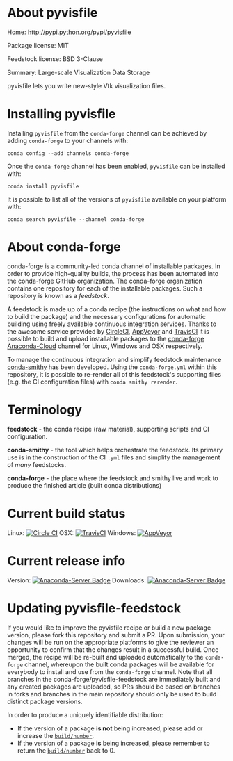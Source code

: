 About pyvisfile
===============

Home: http://pypi.python.org/pypi/pyvisfile

Package license: MIT

Feedstock license: BSD 3-Clause

Summary: Large-scale Visualization Data Storage

pyvisfile lets you write new-style Vtk visualization files.


Installing pyvisfile
====================

Installing `pyvisfile` from the `conda-forge` channel can be achieved by adding `conda-forge` to your channels with:

```
conda config --add channels conda-forge
```

Once the `conda-forge` channel has been enabled, `pyvisfile` can be installed with:

```
conda install pyvisfile
```

It is possible to list all of the versions of `pyvisfile` available on your platform with:

```
conda search pyvisfile --channel conda-forge
```



About conda-forge
=================

conda-forge is a community-led conda channel of installable packages.
In order to provide high-quality builds, the process has been automated into the
conda-forge GitHub organization. The conda-forge organization contains one repository
for each of the installable packages. Such a repository is known as a *feedstock*.

A feedstock is made up of a conda recipe (the instructions on what and how to build
the package) and the necessary configurations for automatic building using freely
available continuous integration services. Thanks to the awesome service provided by
[CircleCI](https://circleci.com/), [AppVeyor](http://www.appveyor.com/)
and [TravisCI](https://travis-ci.org/) it is possible to build and upload installable
packages to the [conda-forge](https://anaconda.org/conda-forge)
[Anaconda-Cloud](http://docs.anaconda.org/) channel for Linux, Windows and OSX respectively.

To manage the continuous integration and simplify feedstock maintenance
[conda-smithy](http://github.com/conda-forge/conda-smithy) has been developed.
Using the ``conda-forge.yml`` within this repository, it is possible to re-render all of
this feedstock's supporting files (e.g. the CI configuration files) with ``conda smithy rerender``.


Terminology
===========

**feedstock** - the conda recipe (raw material), supporting scripts and CI configuration.

**conda-smithy** - the tool which helps orchestrate the feedstock.
                   Its primary use is in the construction of the CI ``.yml`` files
                   and simplify the management of *many* feedstocks.

**conda-forge** - the place where the feedstock and smithy live and work to
                  produce the finished article (built conda distributions)

Current build status
====================

Linux: [![Circle CI](https://circleci.com/gh/conda-forge/pyvisfile-feedstock.svg?style=shield)](https://circleci.com/gh/conda-forge/pyvisfile-feedstock)
OSX: [![TravisCI](https://travis-ci.org/conda-forge/pyvisfile-feedstock.svg?branch=master)](https://travis-ci.org/conda-forge/pyvisfile-feedstock)
Windows: [![AppVeyor](https://ci.appveyor.com/api/projects/status/github/conda-forge/pyvisfile-feedstock?svg=True)](https://ci.appveyor.com/project/conda-forge/pyvisfile-feedstock/branch/master)

Current release info
====================
Version: [![Anaconda-Server Badge](https://anaconda.org/conda-forge/pyvisfile/badges/version.svg)](https://anaconda.org/conda-forge/pyvisfile)
Downloads: [![Anaconda-Server Badge](https://anaconda.org/conda-forge/pyvisfile/badges/downloads.svg)](https://anaconda.org/conda-forge/pyvisfile)


Updating pyvisfile-feedstock
============================

If you would like to improve the pyvisfile recipe or build a new
package version, please fork this repository and submit a PR. Upon submission,
your changes will be run on the appropriate platforms to give the reviewer an
opportunity to confirm that the changes result in a successful build. Once
merged, the recipe will be re-built and uploaded automatically to the
`conda-forge` channel, whereupon the built conda packages will be available for
everybody to install and use from the `conda-forge` channel.
Note that all branches in the conda-forge/pyvisfile-feedstock are
immediately built and any created packages are uploaded, so PRs should be based
on branches in forks and branches in the main repository should only be used to
build distinct package versions.

In order to produce a uniquely identifiable distribution:
 * If the version of a package **is not** being increased, please add or increase
   the [``build/number``](http://conda.pydata.org/docs/building/meta-yaml.html#build-number-and-string).
 * If the version of a package **is** being increased, please remember to return
   the [``build/number``](http://conda.pydata.org/docs/building/meta-yaml.html#build-number-and-string)
   back to 0.
